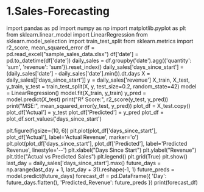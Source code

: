 # 1.Sales-Forecasting
import pandas as pd
import numpy as np
import matplotlib.pyplot as plt
from sklearn.linear_model import LinearRegression
from sklearn.model_selection import train_test_split
from sklearn.metrics import r2_score, mean_squared_error
df = pd.read_excel("sample_sales_data.xlsx")
df['date'] = pd.to_datetime(df['date'])
daily_sales = df.groupby('date').agg({'quantity': 'sum', 'revenue': 'sum'}).reset_index()
daily_sales['days_since_start'] = (daily_sales['date'] - daily_sales['date'].min()).dt.days
X = daily_sales[['days_since_start']]
y = daily_sales['revenue']
X_train, X_test, y_train, y_test = train_test_split(X, y, test_size=0.2, random_state=42)
model = LinearRegression()
model.fit(X_train, y_train)
y_pred = model.predict(X_test)
print("R² Score:", r2_score(y_test, y_pred))
print("MSE:", mean_squared_error(y_test, y_pred))
plot_df = X_test.copy()
plot_df['Actual'] = y_test
plot_df['Predicted'] = y_pred
plot_df = plot_df.sort_values('days_since_start')

plt.figure(figsize=(10, 6))
plt.plot(plot_df['days_since_start'], plot_df['Actual'], label='Actual Revenue', marker='o')
plt.plot(plot_df['days_since_start'], plot_df['Predicted'], label='Predicted Revenue', linestyle='--')
plt.xlabel("Days Since Start")
plt.ylabel("Revenue")
plt.title("Actual vs Predicted Sales")
plt.legend()
plt.grid(True)
plt.show()
last_day = daily_sales['days_since_start'].max()
future_days = np.arange(last_day + 1, last_day + 31).reshape(-1, 1)
future_preds = model.predict(future_days)
forecast_df = pd.DataFrame({
    'Day': future_days.flatten(),
    'Predicted_Revenue': future_preds
})
print(forecast_df)
